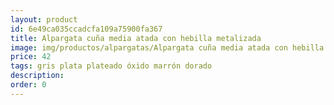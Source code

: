 ```yaml
---
layout: product
id: 6e49ca035ccadcfa109a75900fa367
title: Alpargata cuña media atada con hebilla metalizada
image: img/productos/alpargatas/Alpargata cuña media atada con hebilla metalizada=42=gris plata plateado óxido marrón dorado.webp
price: 42
tags: gris plata plateado óxido marrón dorado
description: 
order: 0
---
```

